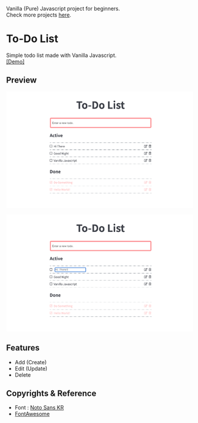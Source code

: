 Vanilla (Pure) Javascript project for beginners.  
Check more projects [here](https://github.com/coachoox/vanilla-js-projects).

# To-Do List

Simple todo list made with Vanilla Javascript.  
[[Demo]](https://coachoox.github.io/js-todo-list/)  

## Preview

![](./images/preview1.png)

![](./images/preview2.png)

## Features

-   Add (Create)
-   Edit (Update)
-   Delete

## Copyrights & Reference

-   Font : [Noto Sans KR](https://fonts.google.com/specimen/Noto+Sans+KR?category=Sans+Serif&preview.text_type=custom)
-   [FontAwesome](https://fontawesome.com/)

